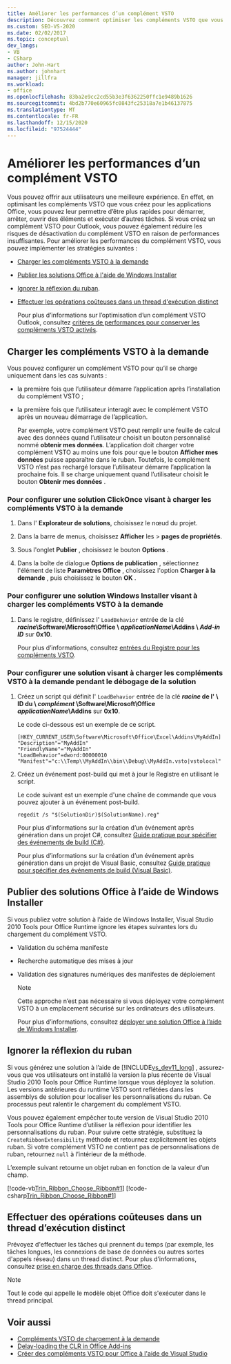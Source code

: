 ```yaml
---
title: Améliorer les performances d’un complément VSTO
description: Découvrez comment optimiser les compléments VSTO que vous créez pour les applications Office afin qu’ils démarrent rapidement, arrêtent, ouvrent des éléments et effectuent d’autres tâches.
ms.custom: SEO-VS-2020
ms.date: 02/02/2017
ms.topic: conceptual
dev_langs:
- VB
- CSharp
author: John-Hart
ms.author: johnhart
manager: jillfra
ms.workload:
- office
ms.openlocfilehash: 83ba2e9cc2cd55b3e3f6362250ffc1e9489b1626
ms.sourcegitcommit: 4bd2b770e60965fc0843fc25318a7e1b46137875
ms.translationtype: MT
ms.contentlocale: fr-FR
ms.lasthandoff: 12/15/2020
ms.locfileid: "97524444"
---
```

# <a name="improve-the-performance-of-a-vsto-add-in"></a>Améliorer les performances d’un complément VSTO
  Vous pouvez offrir aux utilisateurs une meilleure expérience. En effet, en optimisant les compléments VSTO que vous créez pour les applications Office, vous pouvez leur permettre d’être plus rapides pour démarrer, arrêter, ouvrir des éléments et exécuter d’autres tâches. Si vous créez un complément VSTO pour Outlook, vous pouvez également réduire les risques de désactivation du complément VSTO en raison de performances insuffisantes. Pour améliorer les performances du complément VSTO, vous pouvez implémenter les stratégies suivantes :

- [Charger les compléments VSTO à la demande](#Load)

- [Publier les solutions Office à l'aide de Windows Installer](#Publish)

- [Ignorer la réflexion du ruban](#Bypass).

- [Effectuer les opérations coûteuses dans un thread d'exécution distinct](#Perform)

  Pour plus d’informations sur l’optimisation d’un complément VSTO Outlook, consultez [critères de performances pour conserver les compléments VSTO activés](/previous-versions/office/jj228679(v=office.15)#performance-criteria-for-keeping-add-ins-enabled).

## <a name="load-vsto-add-ins-on-demand"></a><a name="Load"></a> Charger les compléments VSTO à la demande
 Vous pouvez configurer un complément VSTO pour qu’il se charge uniquement dans les cas suivants :

- la première fois que l’utilisateur démarre l’application après l’installation du complément VSTO ;

- la première fois que l’utilisateur interagit avec le complément VSTO après un nouveau démarrage de l’application.

  Par exemple, votre complément VSTO peut remplir une feuille de calcul avec des données quand l’utilisateur choisit un bouton personnalisé nommé **obtenir mes données**. L’application doit charger votre complément VSTO au moins une fois pour que le bouton **Afficher mes données** puisse apparaître dans le ruban. Toutefois, le complément VSTO n’est pas rechargé lorsque l’utilisateur démarre l’application la prochaine fois. Il se charge uniquement quand l’utilisateur choisit le bouton **Obtenir mes données** .

### <a name="to-configure-a-clickonce-solution-to-load-vsto-add-ins-on-demand"></a>Pour configurer une solution ClickOnce visant à charger les compléments VSTO à la demande

1. Dans l' **Explorateur de solutions**, choisissez le nœud du projet.

2. Dans la barre de menus, choisissez **Afficher** les  >  **pages de propriétés**.

3. Sous l'onglet **Publier** , choisissez le bouton **Options** .

4. Dans la boîte de dialogue **Options de publication** , sélectionnez l'élément de liste **Paramètres Office** , choisissez l'option **Charger à la demande** , puis choisissez le bouton **OK** .

### <a name="to-configure-a-windows-installer-solution-to-load-vsto-add-ins-on-demand"></a>Pour configurer une solution Windows Installer visant à charger les compléments VSTO à la demande

1. Dans le registre, définissez l' `LoadBehavior` entrée de la clé **_racine_\Software\Microsoft\Office \\ _applicationName_\Addins \\ _Add-in ID_** sur **0x10**.

     Pour plus d’informations, consultez [entrées du Registre pour les compléments VSTO](../vsto/registry-entries-for-vsto-add-ins.md).

### <a name="to-configure-a-solution-to-load-vsto-add-ins-on-demand-while-you-debug-the-solution"></a>Pour configurer une solution visant à charger les compléments VSTO à la demande pendant le débogage de la solution

1. Créez un script qui définit l' `LoadBehavior` entrée de la clé **_racine_ de l' \\ ID du \\ _complément_ \Software\Microsoft\Office _applicationName_\Addins** sur **0x10**.

     Le code ci-dessous est un exemple de ce script.

    ```cmd/sh
    [HKEY_CURRENT_USER\Software\Microsoft\Office\Excel\Addins\MyAddIn]
    "Description"="MyAddIn"
    "FriendlyName"="MyAddIn"
    "LoadBehavior"=dword:00000010
    "Manifest"="c:\\Temp\\MyAddIn\\bin\\Debug\\MyAddIn.vsto|vstolocal"

    ```

2. Créez un événement post-build qui met à jour le Registre en utilisant le script.

     Le code suivant est un exemple d'une chaîne de commande que vous pouvez ajouter à un événement post-build.

    ```cmd/sh
    regedit /s "$(SolutionDir)$(SolutionName).reg"

    ```

     Pour plus d’informations sur la création d’un événement après génération dans un projet C#, consultez [Guide pratique pour spécifier des événements de build &#40;C&#35;&#41;](../ide/how-to-specify-build-events-csharp.md).

     Pour plus d’informations sur la création d’un événement après génération dans un projet de Visual Basic, consultez [Guide pratique pour spécifier des événements de build &#40;Visual Basic&#41;](../ide/how-to-specify-build-events-visual-basic.md).

## <a name="publish-office-solutions-by-using-windows-installer"></a><a name="Publish"></a> Publier des solutions Office à l’aide de Windows Installer
 Si vous publiez votre solution à l’aide de Windows Installer, Visual Studio 2010 Tools pour Office Runtime ignore les étapes suivantes lors du chargement du complément VSTO.

- Validation du schéma manifeste

- Recherche automatique des mises à jour

- Validation des signatures numériques des manifestes de déploiement

  > [!NOTE]
  > Cette approche n’est pas nécessaire si vous déployez votre complément VSTO à un emplacement sécurisé sur les ordinateurs des utilisateurs.

  Pour plus d’informations, consultez [déployer une solution Office à l’aide de Windows Installer](../vsto/deploying-a-vsto-solution-by-using-windows-installer.md).

## <a name="bypass-ribbon-reflection"></a><a name="Bypass"></a> Ignorer la réflexion du ruban
 Si vous générez une solution à l’aide de [!INCLUDE[vs_dev11_long](../sharepoint/includes/vs-dev11-long-md.md)] , assurez-vous que vos utilisateurs ont installé la version la plus récente de Visual Studio 2010 Tools pour Office Runtime lorsque vous déployez la solution. Les versions antérieures du runtime VSTO sont reflétées dans les assemblys de solution pour localiser les personnalisations du ruban. Ce processus peut ralentir le chargement du complément VSTO.

 Vous pouvez également empêcher toute version de Visual Studio 2010 Tools pour Office Runtime d’utiliser la réflexion pour identifier les personnalisations du ruban. Pour suivre cette stratégie, substituez la `CreateRibbonExtensibility` méthode et retournez explicitement les objets ruban. Si votre complément VSTO ne contient pas de personnalisations de ruban, retournez `null` à l’intérieur de la méthode.

 L’exemple suivant retourne un objet ruban en fonction de la valeur d’un champ.

 [!code-vb[Trin_Ribbon_Choose_Ribbon#1](../vsto/codesnippet/VisualBasic/trin_ribbon_choose_ribbon_4/ThisWorkbook.vb#1)]
 [!code-csharp[Trin_Ribbon_Choose_Ribbon#1](../vsto/codesnippet/CSharp/trin_ribbon_choose_ribbon_4/ThisWorkbook.cs#1)]

## <a name="perform-expensive-operations-in-a-separate-execution-thread"></a><a name="Perform"></a> Effectuer des opérations coûteuses dans un thread d’exécution distinct
 Prévoyez d'effectuer les tâches qui prennent du temps (par exemple, les tâches longues, les connexions de base de données ou autres sortes d'appels réseau) dans un thread distinct. Pour plus d’informations, consultez [prise en charge des threads dans Office](../vsto/threading-support-in-office.md).

> [!NOTE]
> Tout le code qui appelle le modèle objet Office doit s'exécuter dans le thread principal.

## <a name="see-also"></a>Voir aussi

- [Compléments VSTO de chargement à la demande](/archive/blogs/andreww/demand-loading-vsto-add-ins)
- [Delay-loading the CLR in Office Add-ins](/archive/blogs/andreww/delay-loading-the-clr-in-office-add-ins)
- [Créer des compléments VSTO pour Office à l'aide de Visual Studio](create-vsto-add-ins-for-office-by-using-visual-studio.md)